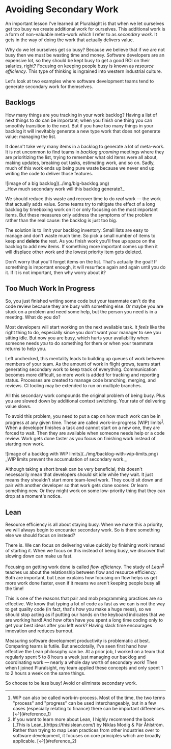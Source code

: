 # Avoiding Secondary Work

An important lesson I've learned at Pluralsight is that when we let ourselves get too busy we create additional work for ourselves.
This additional work is a form of non-valuable meta-work which I refer to as _secondary work_.
It gets in the way of doing the work that actually delivers value.

Why do we let ourselves get so busy?
Because we believe that if we are not busy then we must be wasting time and money.
Software developers are an expensive lot, so they should be kept busy to get a good ROI on their salaries, right?
Focusing on keeping people busy is known as _resource efficiency_.
This type of thinking is ingrained into western industrial culture.

Let's look at two examples where software development teams tend to generate secondary work for themselves.


## Backlogs

How many things are you tracking in your work backlog?
Having a list of next things to do can be important; when you finish one thing you can smoothly transition to the next.
But if you have too many things in your backlog it will inevitably generate a new type work that does not generate value: managing the list.

It doesn't take very many items in a backlog to generate a lot of meta-work.
It is not uncommon to find teams in _backlog grooming_ meetings where they are prioritizing the list,
trying to remember what old items were all about, making updates, breaking out tasks, estimating work, and so on.
Sadly, much of this work ends up being pure waste because we never end up writing the code to deliver those features.

<div class="blog-image">
![image of a big backlog](../img/big-backlog.png)
<br/>
_How much secondary work will this backlog generate?_
</div>

We should reduce this waste and recover time to do _real_ work &mdash; the work that actually adds value.
Some teams try to mitigate the effect of a long backlog by timeboxing work on it or only focusing on the most important items.
But these measures only address the symptoms of the problem rather than the real cause: the backlog is just too big.

The solution is to limit your backlog inventory.
Small lists are easy to manage and don't waste much time.
So pick a small number of items to keep and **delete** the rest.
As you finish work you'll free up space on the backlog to add new items.
If something more important comes up then it will displace other work and the lowest priority item gets deleted.

Don't worry that you'll forget items on the list.
That's actually the goal!
If something is important enough, it will resurface again and again until you do it.
If it is not important, then why worry about it?


## Too Much Work In Progress

So, you just finished writing some code but your teammate can't do the code review because they are busy with something else.
Or maybe you are stuck on a problem and need some help, but the person you need is in a meeting.
What do you do?

Most developers will start working on the next available task.
It _feels_ like the right thing to do, especially since you don't want your manager to see you sitting idle.
But now you are busy, which hurts your availability when someone needs _you_ to do something for them or when your teammate returns to help you.

Left unchecked, this mentality leads to building up queues of work between members of your team.
As the amount of work in flight grows, teams start generating secondary work to keep track of everything.
Communication becomes more difficult, so more work is added for tracking and reporting status.
Processes are created to manage code branching, merging, and reviews.
CI tooling may be extended to run on multiple branches.

All this secondary work compounds the original problem of being busy.
Plus you are slowed down by additional context switching.
Your rate of delivering value slows.

<a name="reference_1"></a>
To avoid this problem, you need to put a cap on how much work can be in progress at any given time.
These are called work-in-progress (WIP) limits<sup>[1](#footnote_1)</sup>.
When a developer finishes a task and cannot start on a new one, they are forced to wait.
Then they are available when someone needs help or a code review.
Work gets done faster as you focus on finishing work instead of starting new work.

<div class="blog-image">
![image of a backlog with WIP limits](../img/backlog-with-wip-limits.png)
<br/>
_WIP limits prevent the accumulation of secondary work._
</div>

Although taking a short break can be very beneficial,
this doesn't necessarily mean that developers should sit idle while they wait.
It just means they shouldn't start more team-level work.
They could sit down and pair with another developer so that work gets done sooner.
Or learn something new.
Or they might work on some low-priority thing that they can drop at a moment's notice.


## Lean

Resource efficiency is all about staying busy.
When we make this a priority, we will always begin to encounter secondary work.
So is there something else we should focus on instead?

There is. We can focus on delivering value quickly by finishing work instead of starting it.
When we focus on this instead of being busy, we discover that slowing down can make us fast.

<a name="reference_2"></a>
Focusing on getting work done is called _flow efficiency_.
The study of _Lean_<sup>[2](#footnote_2)</sup> teaches us about the relationship between flow and resource efficiency.
Both are important, but Lean explains how focusing on flow helps us get more work done faster, even if it means we aren't keeping people busy all the time!

This is one of the reasons that pair and mob programming practices are so effective.
We know that typing a lot of code as fast as we can is not the way to get quality code (in fact, that's how you make a huge mess), so we should stop acting as if putting our hands on the keyboard indicates that we are working hard!
And how often have you spent a long time coding only to get your best ideas after you left work?
Having slack time encourages innovation and reduces burnout.

Measuring software development productivity is problematic at best.
Comparing teams is futile.
But anecdotally, I've seen first hand how effective the Lean philosophy can be.
At a prior job, I worked on a team that regularly spent 5 to 8 hours a week just managing our backlog and coordinating work
&mdash; nearly a whole day worth of secondary work!
Then when I joined Pluralsight, my team applied these concepts and only spent 1 to 2 hours a week on the same things.

So choose to be less busy!
Avoid or eliminate secondary work.

---

<div class="footnotes">
<ol>
    <a name="footnote_1"></a>
    <li>
        WIP can also be called work-in-process.
        Most of the time, the two terms "process" and "progress" can be used interchangeably,
        but in a few cases (especially relating to finance) there can be important differences. [↩](#reference_1)
    </li>
    <a name="footnote_2"></a>
    <li>
        If you want to learn more about Lean, I highly recommend the book [_This is Lean_](https://thisislean.com/) by Niklas Modig &amp; Pär Åhlström.
        Rather than trying to map Lean practices from other industries over to software development,
        it focuses on core principles which are broadly applicable. [↩](#reference_2)
    </li>
</ol>
</div>
